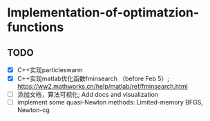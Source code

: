 # Implementation-of-optimatzion-functions
## TODO
- [X] C++实现particleswarm
- [X] C++实现matlab优化函数fminsearch （before Feb 5）; https://ww2.mathworks.cn/help/matlab/ref/fminsearch.html
- [ ] 添加文档，算法可视化; Add docs and visualization
- [ ] implement some quasi-Newton methods: Limited-memory BFGS, Newton-cg
